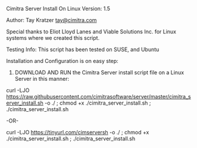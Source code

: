 Cimitra Server Install On Linux Version: 1.5

Author: Tay Kratzer tay@cimitra.com

Special thanks to Eliot Lloyd Lanes and Viable Solutions Inc. for Linux systems where we created this script. ​

Testing Info: This script has been tested on SUSE, and Ubuntu

Installation and Configuration is on easy step:

1. DOWNLOAD AND RUN the Cimitra Server install script file on a Linux Server in this manner:

curl -LJO https://raw.githubusercontent.com/cimitrasoftware/server/master/cimitra_server_install.sh -o ./ ; chmod +x ./cimitra_server_install.sh ; ./cimitra_server_install.sh

-OR-

curl -LJO https://tinyurl.com/cimserversh -o ./ ; chmod +x ./cimitra_server_install.sh ; ./cimitra_server_install.sh

